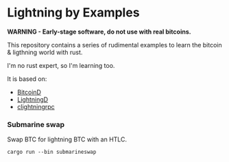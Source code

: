 Lightning by Examples
===

**WARNING - Early-stage software, do not use with real bitcoins.**

This repository contains a series of rudimental examples to learn the bitcoin & ligthning world with rust.

I'm no rust expert, so I'm learning too.

It is based on:
  * [BitcoinD](https://github.com/rcasatta/bitcoind)
  * [LightningD](https://github.com/rcasatta/ligthningd)
  * [clightningrpc](https://github.com/laanwj/cln4rust)

### Submarine swap
Swap BTC for lightning BTC with an HTLC.
```
cargo run --bin submarineswap
```
